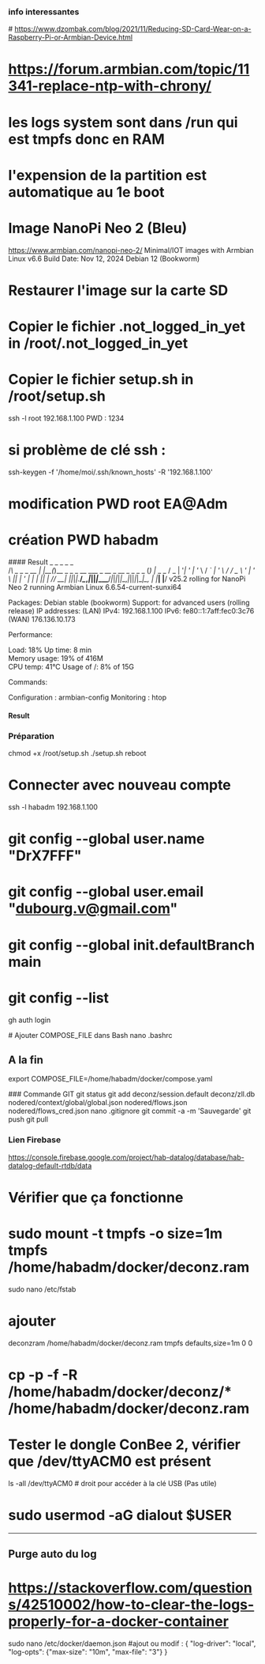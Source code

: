 ### info interessantes
# https://www.dzombak.com/blog/2021/11/Reducing-SD-Card-Wear-on-a-Raspberry-Pi-or-Armbian-Device.html
# https://forum.armbian.com/topic/11341-replace-ntp-with-chrony/
#
# les logs system sont dans /run qui est tmpfs donc en RAM
# l'expension de la partition est automatique au 1e boot

# Image NanoPi Neo 2 (Bleu)
https://www.armbian.com/nanopi-neo-2/
Minimal/IOT images with Armbian Linux v6.6
Build Date: Nov 12, 2024
Debian 12 (Bookworm)

# Restaurer l'image sur la carte SD

# Copier le fichier .not_logged_in_yet in /root/.not_logged_in_yet
# Copier le fichier setup.sh in /root/setup.sh

ssh -l root 192.168.1.100
PWD : 1234

# si problème de clé ssh :
ssh-keygen -f '/home/moi/.ssh/known_hosts' -R '192.168.1.100'

# modification PWD root EA@Adm
# création PWD habadm

#### Result
    _             _    _                                         _ _        
   /_\  _ _ _ __ | |__(_)__ _ _ _    __ ___ _ __  _ __ _  _ _ _ (_) |_ _  _ 
  / _ \| '_| '  \| '_ \ / _` | ' \  / _/ _ \ '  \| '  \ || | ' \| |  _| || |
 /_/ \_\_| |_|_|_|_.__/_\__,_|_||_|_\__\___/_|_|_|_|_|_\_,_|_||_|_|\__|\_, |
                                 |___|                                 |__/ 
 v25.2 rolling for NanoPi Neo 2 running Armbian Linux 6.6.54-current-sunxi64

 Packages:     Debian stable (bookworm)
 Support:      for advanced users (rolling release)
 IP addresses: (LAN) IPv4: 192.168.1.100 IPv6: fe80::1:7aff:fec0:3c76 (WAN) 176.136.10.173

 Performance:  

 Load:         18%           	Up time:       8 min	
 Memory usage: 19% of 416M   	
 CPU temp:     41°C           	Usage of /:    8% of 15G    	

 Commands: 

 Configuration : armbian-config
 Monitoring    : htop
#### Result

### Préparation
chmod +x /root/setup.sh
./setup.sh
reboot

# Connecter avec nouveau compte 
ssh -l habadm 192.168.1.100

# git config --global user.name "DrX7FFF"
# git config --global user.email "dubourg.v@gmail.com"
# git config --global init.defaultBranch main
# git config --list

gh auth login

# Ajouter COMPOSE_FILE dans Bash
nano .bashrc
## A la fin
export COMPOSE_FILE=/home/habadm/docker/compose.yaml



### Commande GIT
git status
git add deconz/session.default deconz/zll.db nodered/context/global/global.json nodered/flows.json nodered/flows_cred.json 
nano .gitignore
git commit -a -m 'Sauvegarde'
git push
git pull

### Lien Firebase
https://console.firebase.google.com/project/hab-datalog/database/hab-datalog-default-rtdb/data

# Vérifier que ça fonctionne




# sudo mount -t tmpfs -o size=1m tmpfs /home/habadm/docker/deconz.ram
sudo nano /etc/fstab
# ajouter
deconzram /home/habadm/docker/deconz.ram tmpfs  defaults,size=1m 0 0
###

# cp -p -f -R /home/habadm/docker/deconz/* /home/habadm/docker/deconz.ram


# Tester le dongle ConBee 2, vérifier que /dev/ttyACM0 est présent
ls -all /dev/ttyACM0
# droit pour accéder à la clé USB (Pas utile)
# sudo usermod -aG dialout $USER



---------

## Purge auto du log
# https://stackoverflow.com/questions/42510002/how-to-clear-the-logs-properly-for-a-docker-container
sudo nano /etc/docker/daemon.json
	#ajout ou modif :
	{
	  "log-driver": "local",
	  "log-opts": {"max-size": "10m", "max-file": "3"}
	}